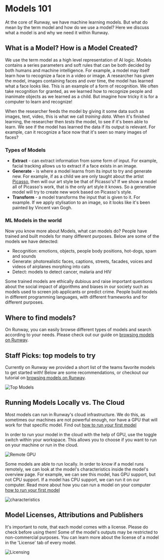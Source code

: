 # Models 101

At the core of Runway, we have machine learning models. But what do mean by the term model and how do we use a model? Here we discuss what a model is and why we need it within Runway.

## What is a Model? How is a Model Created?

We use the term model as a high level representation of AI logic.  Models contains a series parameters and soft rules that can be both decided by both humans and machine intelligence. For example, a model may itself learn how to recognize a face in a video or image. A researcher has given the model, images containing faces and over time, the model has learned what a face looks like. This is an example of a form of recognition. We often take recognition for granted, as we learned how to recognize people and inanimate objects as we learned as a child. But imagine how tricky it is for a computer to learn and recognize!

When the researcher feeds the model by giving it some data such as images, text, video, this is what we call *training data*. When it's finished learning, the researcher then *tests* the model, to see if it's been able to learn. We see if the model has learned the data if its output is relevant. For example, can it recognize a face now that it's seen so many images of faces?

### Types of Models

- **Extract** - can extract information from some form of input. For example, facial tracking allows us to extract if a face exists in an image.
- **Generate** - is where a model learns from its input to try and generate new. For example, if as a child we are only taught about the artist [Picasso](https://www.pablopicasso.org/), then will our art style be that of Picasso's? If we show a model all of Picasso's work, that is the only art style it knows. So a generative model will try to create new work based on Picasso's style.
- **Transform** - a model transforms the input that is given to it. For example. If we apply stylisation to an image, so it looks like it's been painted by Vincent van Gogh.

### ML Models in the world

Now you know more about Models, what can models do? People have trained and built models for many different purposes. Below are some of the models we have detected:

* Recognition: emotions, objects, people body positions, hot-dogs, spam and sounds
* Generate: photorealistic faces, captions, streets, facades, voices and videos of airplanes morphing into cats
* Detect: models to detect cancer, malaria and HIV

Some trained models are ethically dubious and raise important questions about the social impact of algorithms and biases in our society such as models used to screen job applicants or predict crime. People build models in different programming languages, with different frameworks and for different purposes.

## Where to find models?

On Runway, you can easily browse different types of models and search according to your needs. Please check out our guide on [browsing models on Runway](how-to/browse-model-directory).


## Staff Picks: top models to try

Currently on Runway we provided a short list of the teams favorite models to get started with! Below are some recommendations, or checkout our tutorial on [browsing models on Runway](how-to/browse-model-directory).

![Top Models](assets/images/model_101/recommended_models.png)


## Running Models Locally vs. The Cloud

Most models can run in Runway's cloud infrastructure. We do this, as sometimes our machines are not powerful enough, nor have a GPU that will work for that specific model. Find out [how to run your first model](how-to/run-a-model.md)

In order to run your model in the cloud with the help of GPU, use the toggle switch within your workspace. This allows you to choose if you want to run on your machine or run in the cloud.

![Remote GPU](assets/images/model_101/running_remotely.png)

Some models are able to run locally. In order to know if a model runs remotely, we can look at the model's characteristics inside the model's overview page. For example, we can see this model, has GPU support, but not CPU support. If a model has CPU support, we can run it on our computer. Read more about how you can run a model on your computer [how to run your first model](how-to/docker.md)

![characteristics](assets/images/model_101/model-characteristics.png)

## Model Licenses, Attributions and Publishers

It's important to note, that each model comes with a license. Please do check before using them! Some of the model's outputs may be restricted to non-commercial purposes. You can learn more about the license of a model in the 'License' tab of every model.

![Licensing](assets/images/model_101/licensing_attributes.png)
